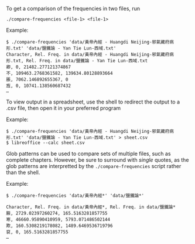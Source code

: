 To get a comparison of the frequencies in two files, run

	./compare-frequencies <file-1> <file-1>

Example:

	$ ./compare-frequencies 'data/黃帝內經 - Huangdi Neijing-邪氣藏府病形.txt' 'data/鹽鐵論 - Yan Tie Lun-西域.txt'
	Character, Rel. Freq. in data/黃帝內經 - Huangdi Neijing-邪氣藏府病形.txt, Rel. Freq. in data/鹽鐵論 - Yan Tie Lun-西域.txt
	卿, 0, 21482.277121374867
	不, 109463.2768361582, 139634.80128893664
	脹, 7062.146892655367, 0
	旌, 0, 10741.138560687432
	…

To view output in a spreadsheet, use the shell to redirect the output to a .csv file, then open it in your preferred program

Example:

	$ ./compare-frequencies 'data/黃帝內經 - Huangdi Neijing-邪氣藏府病形.txt' 'data/鹽鐵論 - Yan Tie Lun-西域.txt' > sheet.csv
	$ libreoffice --calc sheet.csv

Glob patterns can be used to compare sets of multiple files, such as complete chapters. However, be sure to surround with *single* quotes, as the glob patterns are interpretted by the `./compare-frequencies` script rather than the shell.

Example:
	
	$ ./compare-frequencies 'data/黃帝內經*' 'data/鹽鐵論*'

	Character, Rel. Freq. in data/黃帝內經*, Rel. Freq. in data/鹽鐵論*
	腋, 2729.02397260274, 165.5163281857755
	寒, 46660.95890410959, 5793.071486502144
	欺, 160.5308219178082, 1489.6469536719796
	裒, 0, 165.5163281857755
	…


